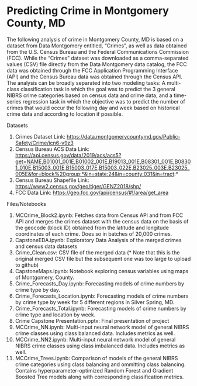 # Predicting Crime in Montgomery County, MD

The following analysis of crime in Montgomery County, MD is based on a dataset from Data Montgomery entitled, “Crimes”, as well as data obtained from the U.S. Census Bureau and the Federal Communications Commission (FCC). While the “Crimes” dataset was downloaded as a comma-separated values (CSV) file directly from the Data Montgomery data catalog, the FCC data was obtained through the FCC Application Programming Interface (API) and the Census Bureau data was obtained through the Census API. The analysis can be broadly separated into two modeling tasks: A multi-class classification task in which the goal was to predict the 3 general NIBRS crime categories based on census data and crime data, and a time-series regression task in which the objective was to predict the number of crimes that would occur the following day and week based on historical crime data and according to location if possible.

Datasets
1. Crimes Dataset Link: https://data.montgomerycountymd.gov/Public-Safety/Crime/icn6-v9z3
2. Census Bureau ACS Data Link: https://api.census.gov/data/2019/acs/acs5?get=NAME,B01001_001E,B01002_001E,B19013_001E,B08301_001E,B08301_010E,B15003_001E,B15003_017E,B15003_022E,B23025_003E,B23025_005E&for=block%20group:*&in=state:24&in=county:031&in=tract:*
3. Census Bureau Shapefile Link: https://www2.census.gov/geo/tiger/GENZ2018/shp/
4. FCC Data Link: https://geo.fcc.gov/api/census/#!/area/get_area

Files/Notebooks
1. MCCrime_Block2.ipynb: Fetches data from Census API and from FCC API and merges the crimes dataset with the census data on the basis of the geocode (block ID) obtained from the latitude and longitude coordinates of each crime. Does so in batches of 20,000 crimes.
2. CapstoneEDA.ipynb: Exploratory Data Analysis of the merged crimes and census data datasets
3. Crime_Clean.csv: CSV file of the merged data (* Note that this is the original merged CSV file but the subsequent one was too large to upload to github)
4. CapstoneMaps.ipynb: Notebook exploring census variables using maps of Montgomery, County.
5. Crime_Forecasts_Day.ipynb: Forecasting models of crime numbers by crime type by day.
6. Crime_Forecasts_Location.ipynb: Forecasting models of crime numbers by crime type by week for 5 different regions in Silver Spring, MD.
7. Crime_Forecasts_Total.ipynb: Forecasting models of crime numbers by crime type and location by week.
8. Crime Capstone Presentation.pptx: Final presentation of project
9. MCCrime_NN.ipynb: Multi-input neural network model of general NIBRS crime classes using class balanced data. Includes metrics as well.
10. MCCrime_NN2.ipynb: Multi-input neural network model of general NIBRS crime classes using class imbalanced data. Includes metrics as well.
11. MCCrime_Trees.ipynb: Comparison of models of the general NIBRS crime categories using class balancing and ommitting class balancing. Contains hyperparameter-optimized Random Forest and Gradient Boosted Tree models along with corresponding classification metrics.


